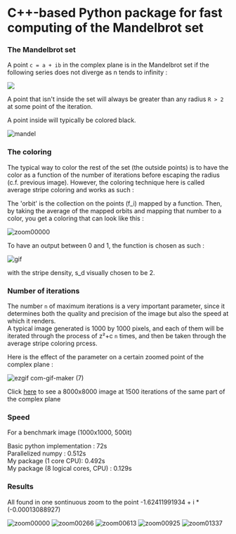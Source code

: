 # C++-based Python package for fast computing of the Mandelbrot set

### The Mandelbrot set

A point `c = a + ib` in the complex plane is in the Mandelbrot set if the following series does not diverge as n tends to infinity :

![](http://www.sciweavers.org/download/Tex2Img_1637406052.jpg)

A point that isn't inside the set will always be greater than any radius `R > 2` at some point of the iteration.

A point inside will typically be colored black.

![mandel](https://user-images.githubusercontent.com/60552083/142724263-a4d3a02d-4ae3-4775-b8f6-a85816103acd.png)


### The coloring

The typical way to color the rest of the set (the outside points) is to have the color as a function of the number of iterations before escaping the radius (c.f. previous image). 
However, the coloring technique here is called average stripe coloring and works as such :

The 'orbit' is the collection on the points (f_i) mapped by a function. Then, by taking the average of the mapped orbits and mapping that number to a color, you get a coloring that can look like this :

![zoom00000](https://user-images.githubusercontent.com/60552083/142724184-e7d7266a-09ac-4356-967b-30e451808ae2.jpeg)


To have an output between 0 and 1, the function is chosen as such :  

![gif](https://user-images.githubusercontent.com/60552083/142729011-5d14ad29-b610-4523-9eb9-3b7d93ef5b08.gif)  

with the stripe density, s_d visually chosen to be 2.



### Number of iterations

The number `n` of maximum iterations is a very important parameter, since it determines both the quality and precision of the image but also the speed at which it renders.  
A typical image generated is 1000 by 1000 pixels, and each of them will be iterated through the process of z²+c `n` times, and then be taken through the average stripe coloring prcess.

Here is the effect of the parameter on a certain zoomed point of the complex plane :

![ezgif com-gif-maker (7)](https://user-images.githubusercontent.com/60552083/142724790-60e06e98-ce19-4f34-8813-45e6e55b57f2.gif)

Click [here](https://user-images.githubusercontent.com/60552083/142724864-6af6c98b-1e82-4703-807f-cbebb0f2969d.jpeg) to see a 8000x8000 image at 1500 iterations of the same part of the complex plane


### Speed
For a benchmark image (1000x1000, 500it)

Basic python implementation : 72s  
Parallelized numpy : 0.512s  
My package (1 core CPU): 0.492s  
My package (8 logical cores, CPU) : 0.129s  

### Results

All found in one sontinuous zoom to the point -1.62411991934 + i * (-0.00013088927)

![zoom00000](https://user-images.githubusercontent.com/60552083/142725446-b9f339e6-66f1-47b6-a9aa-d77af46fed24.jpeg)
![zoom00266](https://user-images.githubusercontent.com/60552083/142725462-61a7fdbe-9233-478f-9629-618bbf320a5b.jpeg)
![zoom00613](https://user-images.githubusercontent.com/60552083/142725481-075ea0f8-4bc4-43e3-8687-79d8da7e8d7a.jpeg)
![zoom00925](https://user-images.githubusercontent.com/60552083/142725498-6d25b859-e8a0-4be3-b3ba-5ea794e03aa6.jpeg)
![zoom01337](https://user-images.githubusercontent.com/60552083/142725519-6f07533f-d718-45a4-9d19-754d4d5b2ce3.jpeg)



